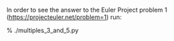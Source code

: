 In order to see the answer to the Euler Project problem 1
(https://projecteuler.net/problem=1) run:

% ./multiples_3_and_5.py
